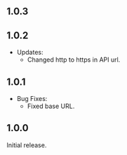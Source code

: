 1.0.3
-----



1.0.2
-----

* Updates:
  * Changed http to https in API url.

1.0.1
-----

* Bug Fixes:
  * Fixed base URL.

1.0.0
-----

Initial release.
